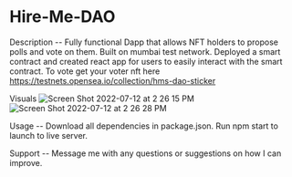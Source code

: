 # Hire-Me-DAO
Description --
Fully functional Dapp that allows NFT holders to propose polls and vote on them. Built on mumbai test network.
Deployed a smart contract and created react app for users to easily interact with the smart contract.
To vote get your voter nft here https://testnets.opensea.io/collection/hms-dao-sticker

Visuals
![Screen Shot 2022-07-12 at 2 26 15 PM](https://user-images.githubusercontent.com/101055712/178598362-de9ffcc7-156d-400a-aac5-f9a7d6172988.png)
![Screen Shot 2022-07-12 at 2 26 28 PM](https://user-images.githubusercontent.com/101055712/178598368-b1266c55-be00-4cfa-a0d8-3feaa4070faf.png)


Usage --
Download all dependencies in package.json. Run npm start to launch to live server. 

Support --
Message me with any questions or suggestions on how I can improve.
